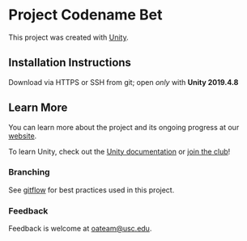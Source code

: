 # Project Codename Bet

This project was created with [Unity](https://unity.com/).

## Installation Instructions

Download via HTTPS or SSH from git; open *only* with **Unity 2019.4.8**

## Learn More

You can learn more about the project and its ongoing progress at our [website](https://openalphausc.com/fall2020).

To learn Unity, check out the [Unity documentation](https://unity.com/learn) or [join the club](http://openalphausc.com/apply)!

### Branching

See [gitflow](https://datasift.github.io/gitflow/IntroducingGitFlow.html) for best practices used in this project.

### Feedback  

Feedback is welcome at [oateam@usc.edu](oateam@usc.edu).
